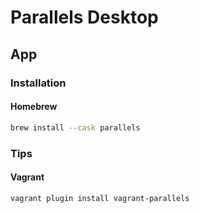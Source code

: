 # Parallels Desktop

## App

### Installation

#### Homebrew

```sh
brew install --cask parallels
```

### Tips

#### Vagrant

```sh
vagrant plugin install vagrant-parallels
```

<!--
FALL23
-->

<!--
ParallelsDesktop.parallels-desktop
-->
